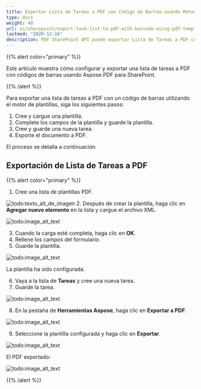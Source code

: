 ```yaml
---
title: Exportar Lista de Tareas a PDF con Código de Barras usando Motor de Plantillas PDF
type: docs
weight: 40
url: es/sharepoint/export-task-list-to-pdf-with-barcode-using-pdf-template-engine/
lastmod: "2020-12-16"
description: PDF SharePoint API puede exportar Lista de Tareas a PDF con Código de Barras usando Motor de Plantillas PDF.
---
```


{{% alert color="primary" %}}

Este artículo muestra cómo configurar y exportar una lista de tareas a PDF con códigos de barras usando Aspose.PDF para SharePoint.

{{% /alert %}}

Para exportar una lista de tareas a PDF con un código de barras utilizando el motor de plantillas, siga los siguientes pasos:

1. Cree y cargue una plantilla.
1. Complete los campos de la plantilla y guarde la plantilla.
1. Cree y guarde una nueva tarea.
1. Exporte el documento a PDF.

El proceso se detalla a continuación.

## **Exportación de Lista de Tareas a PDF**

{{% alert color="primary" %}}

1. Cree una lista de plantillas PDF.

![todo:texto_alt_de_imagen](export-task-list-to-pdf-with-barcode-using-pdf-template-engine_1.png)
2. Después de crear la plantilla, haga clic en **Agregar nuevo elemento** en la lista y cargue el archivo XML.

![todo:image_alt_text](export-task-list-to-pdf-with-barcode-using-pdf-template-engine_2.png)

3. Cuando la carga esté completa, haga clic en **OK**.
4. Rellene los campos del formulario.
5. Guarde la plantilla.

![todo:image_alt_text](export-task-list-to-pdf-with-barcode-using-pdf-template-engine_3.png)

La plantilla ha sido configurada.

6. Vaya a la lista de **Tareas** y cree una nueva tarea.
7. Guarde la tarea.

![todo:image_alt_text](export-task-list-to-pdf-with-barcode-using-pdf-template-engine_4.png)

8. En la pestaña de **Herramientas Aspose**, haga clic en **Exportar a PDF**.

![todo:image_alt_text](export-task-list-to-pdf-with-barcode-using-pdf-template-engine_5.png)

9. Seleccione la plantilla configurada y haga clic en **Exportar**.

![todo:image_alt_text](export-task-list-to-pdf-with-barcode-using-pdf-template-engine_6.png)

El PDF exportado:

![todo:image_alt_text](export-task-list-to-pdf-with-barcode-using-pdf-template-engine_7.png)

{{% /alert %}}